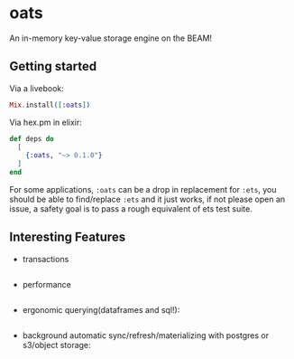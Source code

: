 # oats

An in-memory key-value storage engine on the BEAM!

## Getting started

Via a livebook:
```elixir
Mix.install([:oats])
```

Via hex.pm in elixir:
```elixir
def deps do
  [
    {:oats, "~> 0.1.0"}
  ]
end
```

For some applications, `:oats` can be a drop in replacement for `:ets`, you should be able to find/replace `:ets` and it just works, if not please open an issue, a safety goal is to pass a rough equivalent of ets test suite.

## Interesting Features
- transactions
```
```

- performance
```
```

- ergonomic querying(dataframes and sql!):
```
```

- background automatic sync/refresh/materializing with postgres or s3/object storage:
```
```
